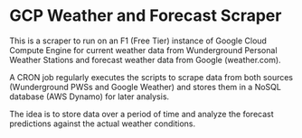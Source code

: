 # GCP Weather and Forecast Scraper

This is a scraper to run on an F1 (Free Tier) instance of Google Cloud Compute Engine for current weather data from Wunderground Personal Weather Stations and forecast weather data from Google (weather.com).

A CRON job regularly executes the scripts to scrape data from both sources (Wunderground PWSs and Google Weather) and stores them in a NoSQL database (AWS Dynamo) for later analysis.

The idea is to store data over a period of time and analyze the forecast predictions against the actual weather conditions.

